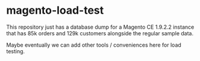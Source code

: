 # magento-load-test

This repository just has a database dump for a Magento CE 1.9.2.2 instance 
that has 85k orders and 129k customers alongside the regular sample data.

Maybe eventually we can add other tools / conveniences here for load testing.
